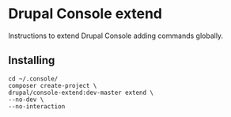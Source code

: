 # Drupal Console extend

Instructions to extend Drupal Console adding commands globally.

## Installing
```
cd ~/.console/
composer create-project \
drupal/console-extend:dev-master extend \
--no-dev \
--no-interaction
```
